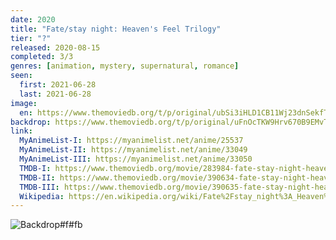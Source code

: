 ```yaml
---
date: 2020
title: "Fate/stay night: Heaven's Feel Trilogy"
tier: "?"
released: 2020-08-15
completed: 3/3
genres: [animation, mystery, supernatural, romance]
seen:
  first: 2021-06-28
  last: 2021-06-28
image:
  en: https://www.themoviedb.org/t/p/original/ubSi3iHLD1CB11Wj23dnSekfTaN.jpg
backdrop: https://www.themoviedb.org/t/p/original/uFnOcTKW9Hrv670B9EMvTfmDqJo.jpg
link:
  MyAnimeList-I: https://myanimelist.net/anime/25537
  MyAnimeList-II: https://myanimelist.net/anime/33049
  MyAnimeList-III: https://myanimelist.net/anime/33050
  TMDB-I: https://www.themoviedb.org/movie/283984-fate-stay-night-heaven-s-feel-presage-flower
  TMDB-II: https://www.themoviedb.org/movie/390634-fate-stay-night-heaven-s-feel-lost-butterfly
  TMDB-III: https://www.themoviedb.org/movie/390635-fate-stay-night-heaven-s-feel-spring-song
  Wikipedia: https://en.wikipedia.org/wiki/Fate%2Fstay_night%3A_Heaven%27s_Feel
---
```


![Backdrop#f#fb](https://www.themoviedb.org/t/p/original/4ZFQgzOObax1cTGRBmABxM73t6f.jpg "Source: TMDB")
